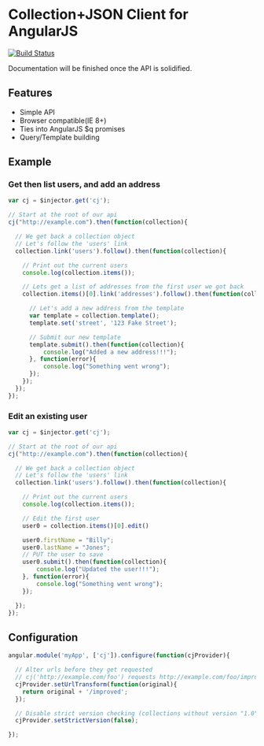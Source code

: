 # Collection+JSON Client for AngularJS
[![Build Status](https://travis-ci.org/Medycation/angular-collection-json.svg?branch=master)](https://travis-ci.org/Medycation/angular-collection-json)

Documentation will be finished once the API is solidified.

## Features

* Simple API
* Browser compatible(IE 8+)
* Ties into AngularJS $q promises
* Query/Template building


## Example

### Get then list users, and add an address

```js
var cj = $injector.get('cj');

// Start at the root of our api
cj("http://example.com").then(function(collection){

  // We get back a collection object
  // Let's follow the 'users' link
  collection.link('users').follow().then(function(collection){

    // Print out the current users
    console.log(collection.items());

    // Lets get a list of addresses from the first user we got back
    collection.items()[0].link('addresses').follow().then(function(collection){

      // Let's add a new address from the template
      var template = collection.template();
      template.set('street', '123 Fake Street');

      // Submit our new template
      template.submit().then(function(collection){
          console.log("Added a new address!!!");
      }, function(error){
          console.log("Something went wrong");
      });
    });
  });
});
```

### Edit an existing user

```js
var cj = $injector.get('cj');

// Start at the root of our api
cj("http://example.com").then(function(collection){

  // We get back a collection object
  // Let's follow the 'users' link
  collection.link('users').follow().then(function(collection){

    // Print out the current users
    console.log(collection.items());

    // Edit the first user
    user0 = collection.items()[0].edit()

    user0.firstName = "Billy";
    user0.lastName = "Jones";
    // PUT the user to save
    user0.submit().then(function(collection){
        console.log("Updated the user!!!");
    }, function(error){
        console.log("Something went wrong");
    });

  });
});
```

## Configuration

```js
angular.module('myApp', ['cj']).configure(function(cjProvider){

  // Alter urls before they get requested
  // cj('http://example.com/foo') requests http://example.com/foo/improved
  cjProvider.setUrlTransform(function(original){
    return original + '/improved';
  });

  // Disable strict version checking (collections without version "1.0")
  cjProvider.setStrictVersion(false);

});
```

